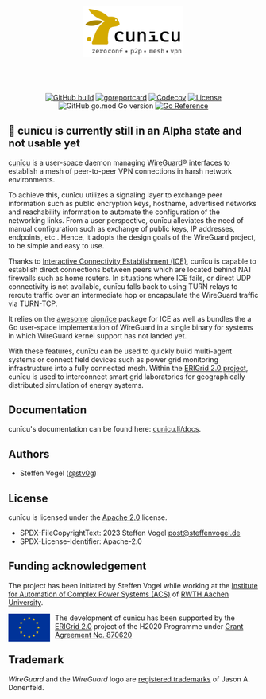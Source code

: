 <div align="center" >
    <img style="width: 40%; margin: 4em 0" src="website/static/img/cunicu_logo.svg" alt="cunīcu logo" />

[![GitHub build](https://img.shields.io/github/actions/workflow/status/cunicu/cunicu/build.yaml?style=flat-square)](https://github.com/cunicu/cunicu/actions)
[![goreportcard](https://goreportcard.com/badge/github.com/cunicu/cunicu?style=flat-square)](https://goreportcard.com/report/github.com/cunicu/cunicu)
[![Codecov](https://img.shields.io/codecov/c/github/cunicu/cunicu?token=WWQ6SR16LA&style=flat-square)](https://app.codecov.io/gh/cunicu/cunicu)
[![License](https://img.shields.io/github/license/cunicu/cunicu?style=flat-square)](https://github.com/cunicu/cunicu/blob/main/LICENSE)
![GitHub go.mod Go version](https://img.shields.io/github/go-mod/go-version/cunicu/cunicu?style=flat-square)
[![Go Reference](https://pkg.go.dev/badge/github.com/cunicu/cunicu.svg)](https://pkg.go.dev/github.com/cunicu/cunicu)
</div>

## 🚧 cunīcu is currently still in an Alpha state and not usable yet

[cunīcu][cunicu] is a user-space daemon managing [WireGuard®][wireguard] interfaces to establish a mesh of peer-to-peer VPN connections in harsh network environments.

To achieve this, cunīcu utilizes a signaling layer to exchange peer information such as public encryption keys, hostname, advertised networks and reachability information to automate the configuration of the networking links.
From a user perspective, cunīcu alleviates the need of manual configuration such as exchange of public keys, IP addresses, endpoints, etc..
Hence, it adopts the design goals of the WireGuard project, to be simple and easy to use.

Thanks to [Interactive Connectivity Establishment (ICE)](https://en.wikipedia.org/wiki/Interactive_Connectivity_Establishment), cunīcu is capable to establish direct connections between peers which are located behind NAT firewalls such as home routers.
In situations where ICE fails, or direct UDP connectivity is not available, cunīcu falls back to using TURN relays to reroute traffic over an intermediate hop or encapsulate the WireGuard traffic via TURN-TCP.

It relies on the [awesome](https://github.com/pion/awesome-pion) [pion/ice][pion-ice] package for ICE as well as bundles the a Go user-space implementation of WireGuard in a single binary for systems in which WireGuard kernel support has not landed yet.

With these features, cunīcu can be used to quickly build multi-agent systems or connect field devices such as power grid monitoring infrastructure into a fully connected mesh.
Within the [ERIGrid 2.0 project](https://erigrid2.eu), cunīcu is used to interconnect smart grid laboratories for geographically distributed simulation of energy systems.

## Documentation

cunīcu's documentation can be found here: [cunicu.li/docs](https://cunicu.li/docs).

## Authors

-   Steffen Vogel ([@stv0g](https://github.com/stv0g))

## License

cunīcu is licensed under the [Apache 2.0](./LICENSE) license.

- SPDX-FileCopyrightText: 2023 Steffen Vogel <post@steffenvogel.de>
- SPDX-License-Identifier: Apache-2.0

## Funding acknowledgement

The project has been initiated by Steffen Vogel while working at the [Institute for Automation of Complex Power Systems (ACS)](https://www.acs.eonerc.rwth-aachen.de) of [RWTH Aachen University](https://www.rwth-aachen.de).

<img alt="European Flag" src="website/static/img/flag_of_europe.svg" align="left" style="height: 4em; margin-right: 10px"/> The development of cunīcu has been supported by the [ERIGrid 2.0][erigrid] project of the H2020 Programme under [Grant Agreement No. 870620](https://cordis.europa.eu/project/id/870620)

## Trademark

_WireGuard_ and the _WireGuard_ logo are [registered trademarks](https://www.wireguard.com/trademark-policy/) of Jason A. Donenfeld.

[wireguard]: https://wireguard.com

[pion-ice]: https://github.com/pion/ice

[cunicu]: https://github.com/cunicu/cunicu

[erigrid]: https://erigrid2.eu
